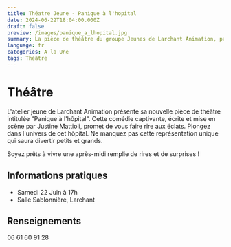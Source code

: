 ```yaml
---
title: Théatre Jeune - Panique à l'hopital
date: 2024-06-22T18:04:00.000Z
draft: false
preview: /images/panique_a_lhopital.jpg
summary: La pièce de théâtre du groupe Jeunes de Larchant Animation, par Justine Mattioli
language: fr
categories: A la Une
tags: Théâtre
---
```


# Théâtre

L'atelier jeune de Larchant Animation présente sa nouvelle pièce de théâtre intitulée "Panique à l'hôpital". Cette comédie captivante, écrite et mise en scène par Justine Mattioli, promet de vous faire rire aux éclats. Plongez dans l'univers de cet hôpital. Ne manquez pas cette représentation unique qui saura divertir petits et grands.

 Soyez prêts à vivre une après-midi remplie de rires et de surprises ! 

 ## Informations pratiques

 - Samedi 22 Juin à 17h
 - Salle Sablonnière, Larchant

 ## Renseignements

 06 61 60 91 28